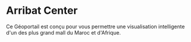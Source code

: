 # Arribat Center

Ce Géoportail est conçu pour vous permettre une visualisation intelligente d'un des plus grand mall du Maroc et d'Afrique.
